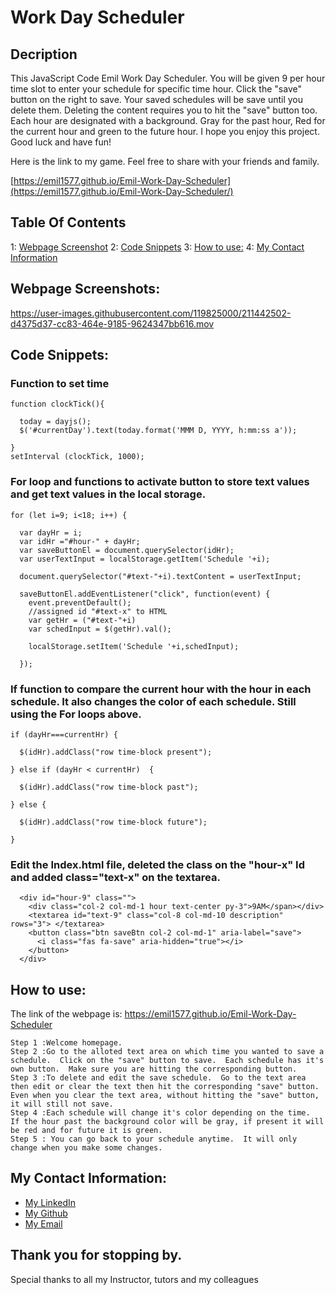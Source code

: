 # Work Day Scheduler

## Decription

This JavaScript Code Emil Work Day Scheduler.  You will be given 9 per hour time slot to enter your schedule for specific time hour.  Click the "save" button on the right to save. Your saved schedules will be save until you delete them.  Deleting the content requires you to hit the "save" button too.  Each hour are designated with a background.  Gray for the past hour, Red for the current hour and green to the future hour.  I hope you enjoy this project. Good luck and have fun!

Here is the link to my game.  Feel free to share with your friends and family.

[https://emil1577.github.io/Emil-Work-Day-Scheduler](https://emil1577.github.io/Emil-Work-Day-Scheduler/)


## Table Of Contents

1: [Webpage Screenshot](https://github.com/Emil1577/Emil-Work-Day-Scheduler/blob/main/README.md#webpage-screenshots)
2: [Code Snippets](https://github.com/Emil1577/Emil-Work-Day-Scheduler/blob/main/README.md#code-snippets)
3: [How to use:](https://github.com/Emil1577/Emil-Work-Day-Scheduler/blob/main/README.md#how-to-use)
4: [My Contact Information](https://github.com/Emil1577/Emil-Work-Day-Scheduler/blob/main/README.md#my-contact-information)

## Webpage Screenshots:

https://user-images.githubusercontent.com/119825000/211442502-d4375d37-cc83-464e-9185-9624347bb616.mov

## Code Snippets: 

### Function to set time

    function clockTick(){

      today = dayjs();
      $('#currentDay').text(today.format('MMM D, YYYY, h:mm:ss a'));

    }
    setInterval (clockTick, 1000);
    
### For loop and functions to activate button to store text values and get text values in the local storage.

    for (let i=9; i<18; i++) {

      var dayHr = i;
      var idHr ="#hour-" + dayHr;
      var saveButtonEl = document.querySelector(idHr);  
      var userTextInput = localStorage.getItem('Schedule '+i);

      document.querySelector("#text-"+i).textContent = userTextInput;

      saveButtonEl.addEventListener("click", function(event) {
        event.preventDefault();
        //assigned id "#text-x" to HTML
        var getHr = ("#text-"+i)
        var schedInput = $(getHr).val();

        localStorage.setItem('Schedule '+i,schedInput);

      }); 

### If function to compare the current hour with the hour in each schedule.  It also changes the color of each schedule.  Still using the For loops above.


    if (dayHr===currentHr) {

      $(idHr).addClass("row time-block present");

    } else if (dayHr < currentHr)  { 

      $(idHr).addClass("row time-block past");

    } else {

      $(idHr).addClass("row time-block future");

    }

### Edit the Index.html file, deleted the class on the "hour-x" Id and added class="text-x" on the textarea.

      <div id="hour-9" class=""> 
        <div class="col-2 col-md-1 hour text-center py-3">9AM</span></div>
        <textarea id="text-9" class="col-8 col-md-10 description" rows="3"> </textarea>
        <button class="btn saveBtn col-2 col-md-1" aria-label="save">
          <i class="fas fa-save" aria-hidden="true"></i>
        </button>
      </div>
   

## How to use:

The link of the webpage is: https://emil1577.github.io/Emil-Work-Day-Scheduler

    Step 1 :Welcome homepage.
    Step 2 :Go to the alloted text area on which time you wanted to save a schedule.  Click on the "save" button to save.  Each schedule has it's own button.  Make sure you are hitting the corresponding button.
    Step 3 :To delete and edit the save schedule.  Go to the text area then edit or clear the text then hit the corresponding "save" button.  Even when you clear the text area, without hitting the "save" button, it will still not save.
    Step 4 :Each schedule will change it's color depending on the time.  If the hour past the background color will be gray, if present it will be red and for future it is green.
    Step 5 : You can go back to your schedule anytime.  It will only change when you make some changes.

## My Contact Information:

* [My LinkedIn](https://www.linkedin.com/in/emil-ronquillo-76832a32/)
* [My Github](https://github.com/Emil1577)
* [My Email](mailto:emilronquillo@gmail.com)

## Thank you for stopping by. 

Special thanks to all my Instructor, tutors and my colleagues





